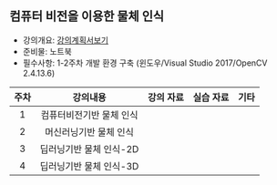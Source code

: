 
## 컴퓨터 비전을 이용한 물체 인식


- 강의개요: [강의계획서보기]()
- 준비물: 노트북
- 필수사항: 1-2주차 개발 환경 구축 (윈도우/Visual Studio 2017/OpenCV 2.4.13.6)

| 주차 | 강의내용 | 강의 자료 | 실습 자료 |  기타 | 
|:----:|:----:|:----:|:----:|:----:|
|  1 | 컴퓨터비전기반 물체 인식 |       |       |   |
|  2 | 머신러닝기반 물체 인식 |       |       |   |
|  3 | 딥러닝기반 물체 인식-2D |       |       |   |
|  4 | 딥러닝기반 물체 인식-3D |       |       |   |




